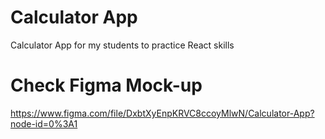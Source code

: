 # Calculator App
Calculator App for my students to practice React skills

# Check Figma Mock-up
https://www.figma.com/file/DxbtXyEnpKRVC8ccoyMlwN/Calculator-App?node-id=0%3A1

